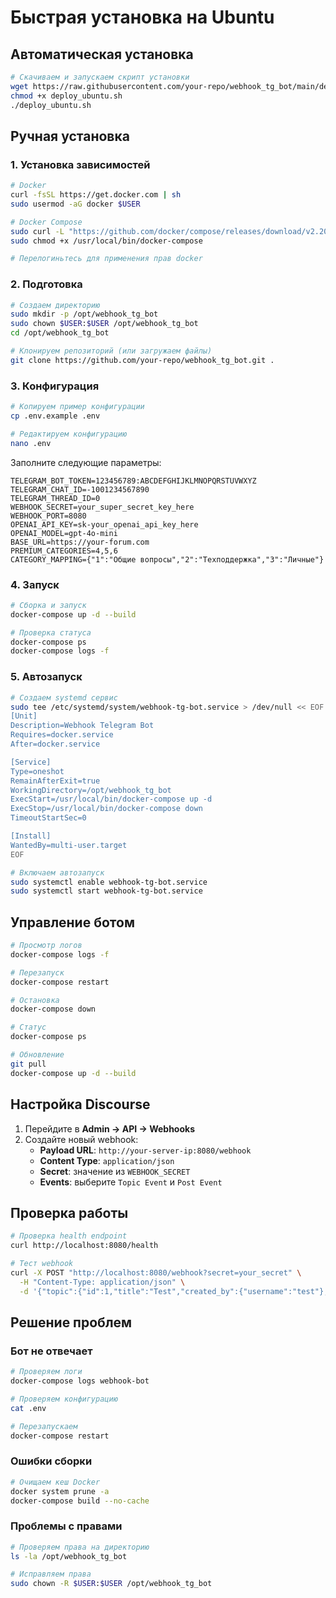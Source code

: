 # Быстрая установка на Ubuntu

## Автоматическая установка

```bash
# Скачиваем и запускаем скрипт установки
wget https://raw.githubusercontent.com/your-repo/webhook_tg_bot/main/deploy_ubuntu.sh
chmod +x deploy_ubuntu.sh
./deploy_ubuntu.sh
```

## Ручная установка

### 1. Установка зависимостей

```bash
# Docker
curl -fsSL https://get.docker.com | sh
sudo usermod -aG docker $USER

# Docker Compose
sudo curl -L "https://github.com/docker/compose/releases/download/v2.20.0/docker-compose-$(uname -s)-$(uname -m)" -o /usr/local/bin/docker-compose
sudo chmod +x /usr/local/bin/docker-compose

# Перелогиньтесь для применения прав docker
```

### 2. Подготовка

```bash
# Создаем директорию
sudo mkdir -p /opt/webhook_tg_bot
sudo chown $USER:$USER /opt/webhook_tg_bot
cd /opt/webhook_tg_bot

# Клонируем репозиторий (или загружаем файлы)
git clone https://github.com/your-repo/webhook_tg_bot.git .
```

### 3. Конфигурация

```bash
# Копируем пример конфигурации
cp .env.example .env

# Редактируем конфигурацию
nano .env
```

Заполните следующие параметры:
```env
TELEGRAM_BOT_TOKEN=123456789:ABCDEFGHIJKLMNOPQRSTUVWXYZ
TELEGRAM_CHAT_ID=-1001234567890
TELEGRAM_THREAD_ID=0
WEBHOOK_SECRET=your_super_secret_key_here
WEBHOOK_PORT=8080
OPENAI_API_KEY=sk-your_openai_api_key_here
OPENAI_MODEL=gpt-4o-mini
BASE_URL=https://your-forum.com
PREMIUM_CATEGORIES=4,5,6
CATEGORY_MAPPING={"1":"Общие вопросы","2":"Техподдержка","3":"Личные"}
```

### 4. Запуск

```bash
# Сборка и запуск
docker-compose up -d --build

# Проверка статуса
docker-compose ps
docker-compose logs -f
```

### 5. Автозапуск

```bash
# Создаем systemd сервис
sudo tee /etc/systemd/system/webhook-tg-bot.service > /dev/null << EOF
[Unit]
Description=Webhook Telegram Bot
Requires=docker.service
After=docker.service

[Service]
Type=oneshot
RemainAfterExit=true
WorkingDirectory=/opt/webhook_tg_bot
ExecStart=/usr/local/bin/docker-compose up -d
ExecStop=/usr/local/bin/docker-compose down
TimeoutStartSec=0

[Install]
WantedBy=multi-user.target
EOF

# Включаем автозапуск
sudo systemctl enable webhook-tg-bot.service
sudo systemctl start webhook-tg-bot.service
```

## Управление ботом

```bash
# Просмотр логов
docker-compose logs -f

# Перезапуск
docker-compose restart

# Остановка
docker-compose down

# Статус
docker-compose ps

# Обновление
git pull
docker-compose up -d --build
```

## Настройка Discourse

1. Перейдите в **Admin → API → Webhooks**
2. Создайте новый webhook:
   - **Payload URL**: `http://your-server-ip:8080/webhook`
   - **Content Type**: `application/json`
   - **Secret**: значение из `WEBHOOK_SECRET`
   - **Events**: выберите `Topic Event` и `Post Event`

## Проверка работы

```bash
# Проверка health endpoint
curl http://localhost:8080/health

# Тест webhook
curl -X POST "http://localhost:8080/webhook?secret=your_secret" \
  -H "Content-Type: application/json" \
  -d '{"topic":{"id":1,"title":"Test","created_by":{"username":"test"},"category_id":1,"tags":["test"]}}'
```

## Решение проблем

### Бот не отвечает
```bash
# Проверяем логи
docker-compose logs webhook-bot

# Проверяем конфигурацию
cat .env

# Перезапускаем
docker-compose restart
```

### Ошибки сборки
```bash
# Очищаем кеш Docker
docker system prune -a
docker-compose build --no-cache
```

### Проблемы с правами
```bash
# Проверяем права на директорию
ls -la /opt/webhook_tg_bot

# Исправляем права
sudo chown -R $USER:$USER /opt/webhook_tg_bot
```
